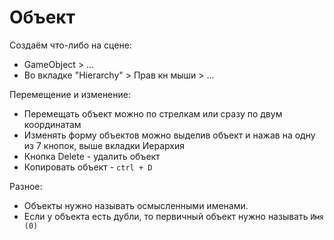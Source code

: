 # Объект

Создаём что-либо на сцене:
* GameObject > ...
* Во вкладке "Hierarchy" > Прав кн мыши > ...

Перемещение и изменение:
* Перемещать объект можно по стрелкам или сразу по двум координатам
* Изменять форму объектов можно выделив объект и нажав на одну из 7 кнопок, выше вкладки Иерархия
* Кнопка Delete - удалить объект
* Копировать объект - `ctrl + D`

Разное:
* Объекты нужно называть осмысленными именами.
* Если у объекта есть дубли, то первичный объект нужно называть `Имя (0)`
